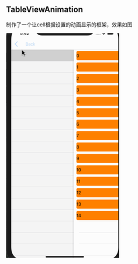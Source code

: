 ## TableViewAnimation

制作了一个让cell根据设置的动画显示的框架，效果如图
		

![](https://github.com/lyp1992/LYPTableViewAnimation/blob/master/Untitled3.gif)
